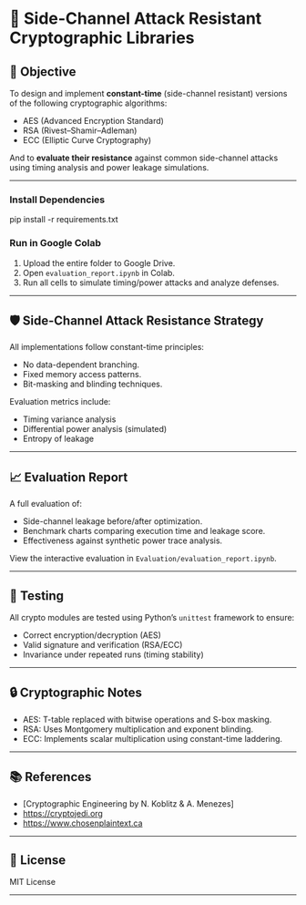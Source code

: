 # 🔐 Side-Channel Attack Resistant Cryptographic Libraries

## 🧠 Objective

To design and implement **constant-time** (side-channel resistant) versions of the following cryptographic algorithms:

- AES (Advanced Encryption Standard)
- RSA (Rivest–Shamir–Adleman)
- ECC (Elliptic Curve Cryptography)

And to **evaluate their resistance** against common side-channel attacks using timing analysis and power leakage simulations.

---

### Install Dependencies

pip install -r requirements.txt

### Run in Google Colab

1. Upload the entire folder to Google Drive.
2. Open `evaluation_report.ipynb` in Colab.
3. Run all cells to simulate timing/power attacks and analyze defenses.
---

## 🛡️ Side-Channel Attack Resistance Strategy

All implementations follow constant-time principles:

- No data-dependent branching.
- Fixed memory access patterns.
- Bit-masking and blinding techniques.

Evaluation metrics include:

- Timing variance analysis
- Differential power analysis (simulated)
- Entropy of leakage

---

## 📈 Evaluation Report

A full evaluation of:

- Side-channel leakage before/after optimization.
- Benchmark charts comparing execution time and leakage score.
- Effectiveness against synthetic power trace analysis.

View the interactive evaluation in `Evaluation/evaluation_report.ipynb`.

---

## 🧪 Testing

All crypto modules are tested using Python’s `unittest` framework to ensure:

- Correct encryption/decryption (AES)
- Valid signature and verification (RSA/ECC)
- Invariance under repeated runs (timing stability)

---

## 🔒 Cryptographic Notes

- AES: T-table replaced with bitwise operations and S-box masking.
- RSA: Uses Montgomery multiplication and exponent blinding.
- ECC: Implements scalar multiplication using constant-time laddering.

---

## 📚 References

- [Cryptographic Engineering by N. Koblitz & A. Menezes]
- https://cryptojedi.org
- https://www.chosenplaintext.ca

---

## 📄 License

MIT License

---
